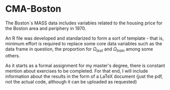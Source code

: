 # CMA-Boston
The Boston`s MASS data includes variables related to the housing price for the Boston area and periphery in 1970. 

An R file was developed and standarized to form a sort of template - that is, minimum effort is required to replace some core data variables such as the data frame in question, the proportion for $\Omega_{test}$ and $\Omega_{train}$ among some others.

As it starts as a formal assignment for my master's degree, there is constant mention about exercises to be completed. For that end, I will include information about the results in the form of a LaTeX document (just the pdf, not the actual code, although it can be uploaded as requested)
